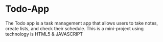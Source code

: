 # Todo-App
The Todo app is a task management app that allows users to take notes,
create lists, and check their schedule.
This is a mini-project using 
technology is HTML5 & JAVASCRIPT
